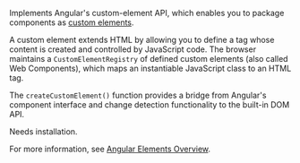 Implements Angular's custom-element API, which enables you to package components as
[custom elements](https://developer.mozilla.org/en-US/docs/Web/Web_Components/Using_custom_elements).

A custom element extends HTML by allowing you to define a tag whose content is created and controlled by JavaScript code. The browser maintains a `CustomElementRegistry` of defined custom elements (also called Web Components), which maps an instantiable JavaScript class to an HTML tag.

The `createCustomElement()` function provides a bridge from Angular's component interface and change detection functionality to the built-in DOM API. 

Needs installation.

For more information, see [Angular Elements Overview](guide/elements).
